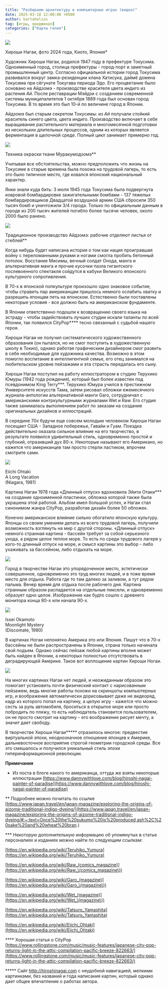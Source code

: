 ```yaml
---
title: "Разбираем архитектуру в компьютерных играх (видео)"
date: 2025-03-18 12:00:00 +0500
author: kartahelios
tag: [игры, ориджинал]
categories: ["Карты гелия"]
---
```


![](https://images.squarespace-cdn.com/content/v1/5cb09473755be259f904d128/1709779292470-7M9MK4B6R8KDNWA2N0ZC/PXL_20240302_074751633%7E3+COVER.jpg)

Хироши Нагаи, фото 2024 года, Киото, Япония*

Художник Хироши Нагаи, родился 1947 году в префектуре Токусима. Одноименный город, столица префектуры - город-порт и заметный промышленный центр. Согласно официальной истории город Токусима развивался вокруг замка-резиденции клана Хатисука, даймё домена Токусима при сёгунате Токугава периода Эдо. Его процветание было основано на Айдзомэ - производстве красителя цвета индиго из растения _Ай_. После реставрации Мэйдзи с созданием современной системы муниципалитетов 1 октября 1889 года был основан город Токусима. В то время это был 10-й по величине город в Японии.

Айдзомэ был старым секретом Токусимы: из _Ай_ получали стойкий краситель синего цвета, цвета индиго. Производство включает в себя выращивание растительного материала и многомесячной подготовки из нескольких длительных процессов, одним из которых является ферментация в щелочной среде. Полный цикл занимает примерно год.

![](https://res.cloudinary.com/jnto/image/upload/w_690,h_690,c_fill,f_auto,fl_lossy,q_60/v1/media/filer_public/4a/ed/4aed68b3-d4a6-46d5-9d60-0c415c507a35/jblue3_09_udftg2)

Техника окраски ткани Муракумодзомэ**

Учитывая все обстоятельства, можно предположить что жизнь на Токусиме в старые времена была похожа на трудовой лагерь, то есть это было типичное место, где ковался японский национальный характер.

Янки знали куда бить: 3 июля 1945 года Токусима была подвергнута ковровой бомбардировке зажигательными бомбами - 137 тяжелых бомбардировщиков Двадцатой воздушной армии США сбросили 350 тысяч бомб и уничтожили 3/4 города. Только по официальным данным в городе из 200 тысяч жителей погибло более тысячи человек, около 2000 было ранено.

![](https://res.cloudinary.com/jnto/image/upload/w_690,h_457,c_fill,f_auto,fl_lossy,q_60/v1/media/filer_public/f5/20/f520de7d-5edb-478b-8a28-655764a88c23/jblue3_03_afpozq)

Традиционное производство Айдзомэ: рабочие отделяют листья от стеблей**

Когда нибудь будет написана история о том как нация проигравшая войну с переломанными руками и ногами смогла пробить бетонный потолок. Восстание Мисимы, вечный солдат Онода, манга и альтернативная манга и прочие кусочки пазла гигантского послевоенного спектакля сойдутся в кабуки Великого японского культурного сопротивления.

В 70-х в японской попкультуре произошло одно знаковое событие, чтобы стравить пар американцам пришлось немного ослабить хватку и разрешить японцам петь на японском. Естественно были поставлены некоторые условия - все должно быть на американском фундаменте.

В Японии ответственно подошли к возвращению своего языка на эстраду - чтобы задействовать лучших студии искали таланты по всей Японии, так появился CityPop**** тесно связанный с судьбой нашего героя.

Хироши Нагаи не получил систематического художественного образования (он пытался, но не смог поступить в художественную школу в Токио), однако работая графическим дизайнером смог развить в себе необходимые для художника качества. Возможно в этом помогло воспитание в интеллигентной семье, его отец занимался на любительском уровне пейзажами и эта страсть передалась его сыну.

Хироши Нагаи поступил на работу иллюстратором в студию Терухико Юмуры (1942 года рождения), который был более известен под псевдонимом King Terry***. Терухико Юмура учился в престижном Университете искусств Тама, затем рисовал обложки ежемесячного журнала-антологии альтернативной манги Garo, сотрудничал с американскими контркультурными журналами Wet и Raw. Его студия также занималась выполнением работ по заказам на создание оригинальных дизайнов и иллюстраций.

В середине 70х будучи еще совсем молодым человеком Хироши Нагаи посещает США - Западное побережье, Гавайи и Гуам. Поездка действительно оказала сильное влияние на его творчество, в результате появился удивительный стиль, одновременно простой и глубокий, отразивший дух 80-х. Некоторые называют его Американо, но кажется что американцев там просто стерли ластиком, впрочем смотрите сами.

![](https://paleoit.ru/teleg/hn/1.jpg)

Eiichi Ohtaki  
A Long Vacation  
(Niagara, 1981)

Картина Нагаи 1978 года «Длинный отпуск» вдохновила Эйити Отаки*** на создание одноименной пластинки, обложка которой также была украшена этой работой. Альбом имел большой успех, и Нагаи стал синонимом жанра CityPop, разработав дизайн более 50 обложек. 

Конечно американское влияние сильно обогатило японскую культуру. Японцы со своим умением делать из всего трудовой лагерь, получили возможность взглянуть на мир с другой стороны. «Длинный отпуск» немного странная картина - бассейн требует за собой серьезного ухода, а рядом целое теплое море. То есть по среди трудового лагеря у кого-то длинный отпуск на море, и смысл картины это выбор - либо ухаживать за бассейном, либо отдыхать на море.

![](https://paleoit.ru/teleg/hn/2.jpg)

Город в творчестве Нагаи это упорядоченное место, эстетически совершенное, одновременно это труд многих людей, и в тоже время место для отдыха. Работа где то там далеко за заливом, а тут рядом пальма. Вечер время для отдыха после рабочего дня. Картина странным образом распадается на отдельные пиксели, и одновременно образует одно целое. Изображение как будто сошло с древнего монитора конца 80-х или начала 90-х.

![](https://paleoit.ru/teleg/hn/4.jpg)

Issei Okamoto  
Moonlight Mystery  
(Discomate, 1980)

В картинах Ногаи непонятно Америка это или Япония. Пишут что в 70-х бассейны не были распространены в Японии, страна только начинала свой подъем. Однако сейчас пейзаж любой картины вполне может быть найден в Японии, а некоторых полностью отсутствовать в деградирующей Америке. Такое вот воплощение картин Хироши Ногаи.

![](https://paleoit.ru/teleg/hn/3.jpg)

На многих картинах Нагаи нет людей, и неожиданным образом это помогает установить почти физический контакт с нарисованным пейзажем, ведь многие работы похожи на скриншоты компьютерных игр, и воображение автоматически дорисовывает даже не видеоряд, кадр из которого попал на картину, а целую игру - кажется что можно сесть за руль автомобиля, броситься в открытое море или просто побродить по пляжу, то есть наблюдатель становится пользователем, он не просто смотрит на картину - его воображение рисует мечту, а значит дает свободу.

  

В творчестве Хироши Нагаи***** отразилось многое: предвестие виртуальной эпохи, неоднозначное отношение японцев к Америке, дальневосточное восприятие строгой геометрии городской среды. Все это смешалось и получился уникальный стиль эпохи гиперинформационной революции.

**Примечания**

* Из поста в блоге какого то американца, оттуда же взяты некоторые иллюстрации [https://www.dannywithlove.com/blog/hiroshi-nagai-painter-of-paradise](https://www.dannywithlove.com/blog/hiroshi-nagai-painter-of-paradise)

** Подробнее можно почитать по ссылке [https://www.japan.travel/en/japan-magazine/exploring-the-origins-of-aizome-traditional-indigo-dyeing/](https://www.japan.travel/en/japan-magazine/exploring-the-origins-of-aizome-traditional-indigo-dyeing/#:~:text=Once%20the%20sukumo%20is%20produced,ash%2C%20sake%20and%20wheat%20bran.)

*** Некоторую дополнительную информацию об упомянутых в статье персоналиях и изданиях можно найти по следующим ссылкам:

[https://en.wikipedia.org/wiki/Teruhiko_Yumura](https://en.wikipedia.org/wiki/Teruhiko_Yumura)

[https://en.wikipedia.org/wiki/Raw_(comics_magazine)](https://en.wikipedia.org/wiki/Raw_\(comics_magazine\))

[https://en.wikipedia.org/wiki/Garo_(magazine)](https://en.wikipedia.org/wiki/Garo_\(magazine\))

[https://en.wikipedia.org/wiki/Wet_(magazine)](https://en.wikipedia.org/wiki/Wet_\(magazine\))

[https://en.wikipedia.org/wiki/Tatsuro_Yamashita](https://en.wikipedia.org/wiki/Tatsuro_Yamashita)

[https://en.wikipedia.org/wiki/Eiichi_Ohtaki](https://en.wikipedia.org/wiki/Eiichi_Ohtaki)

**** Хорошая статья о CityPop [https://www.rollingstone.com/music/music-features/japanese-city-pop-returns-light-in-the-attic-compilation-pacific-breeze-822663/](https://www.rollingstone.com/music/music-features/japanese-city-pop-returns-light-in-the-attic-compilation-pacific-breeze-822663/)

***** Сайт http://hiroshinagai.com c неудобной навигацией, мелкими картинками, без названий и года написания картин, который однако дает общее впечатление о работах автора.
